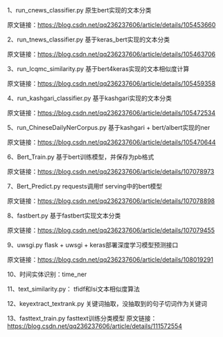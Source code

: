 1、run_cnews_classifier.py 原生bert实现的文本分类

原文链接：https://blog.csdn.net/qq236237606/article/details/105453660

2、run_tnews_classifier.py 基于keras_bert实现的文本分类

原文链接：https://blog.csdn.net/qq236237606/article/details/105463706

3、run_lcqmc_similarity.py 基于bert4keras实现的文本相似度计算

原文链接：https://blog.csdn.net/qq236237606/article/details/105459358

4、run_kashgari_classifier.py 基于kashgari实现的文本分类

原文链接：https://blog.csdn.net/qq236237606/article/details/105472534

5、run_ChineseDailyNerCorpus.py 基于kashgari + bert/albert实现的ner

原文链接：https://blog.csdn.net/qq236237606/article/details/105470644

6、Bert_Train.py  基于bert训练模型，并保存为pb格式

原文链接：https://blog.csdn.net/qq236237606/article/details/107078973

7、Bert_Predict.py requests调用tf serving中的bert模型

原文链接：https://blog.csdn.net/qq236237606/article/details/107078898

8、fastbert.py 基于fastbert实现文本分类

原文链接：https://blog.csdn.net/qq236237606/article/details/107079455

9、uwsgi.py flask + uwsgi + keras部署深度学习模型预测接口

原文链接：https://blog.csdn.net/qq236237606/article/details/108019291

10、时间实体识别：time_ner

11、text_similarity.py：  tfidf和lsi文本相似度算法

12、keyextract_textrank.py
关键词抽取，没抽取到的句子切词作为关键词

13、fasttext_train.py  fasttext训练分类模型
原文链接：https://blog.csdn.net/qq236237606/article/details/111572554